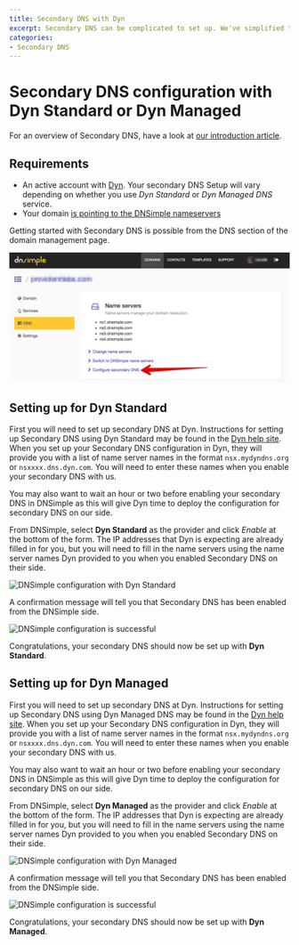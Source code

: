 ```yaml
---
title: Secondary DNS with Dyn
excerpt: Secondary DNS can be complicated to set up. We've simplified things with provider specific settings for Dyn.
categories:
- Secondary DNS
---
```


# Secondary DNS configuration with Dyn Standard or Dyn Managed

For an overview of Secondary DNS, have a look at [our introduction article](/articles/secondary-dns).

## Requirements

* An active account with [Dyn](http://dyn.com/). Your secondary DNS Setup will vary depending on whether you use _Dyn Standard_ or _Dyn Managed DNS_ service.
* Your domain [is pointing to the DNSimple nameservers](/articles/pointing-domain-to-dnsimple)

Getting started with Secondary DNS is possible from the DNS section of the domain management page.

![DNS management page](/files/setup-secondary-dns.jpg)

## Setting up for Dyn Standard

First you will need to set up secondary DNS at Dyn. Instructions for setting up Secondary DNS using Dyn Standard may be found in the [Dyn help site](https://help.dyn.com/standard-dns/dyn-secondary-dns-information/). When you set up your Secondary DNS configuration in Dyn, they will provide you with a list of name server names in the format `nsx.mydyndns.org` or `nsxxxx.dns.dyn.com`. You will need to enter these names when you enable your secondary DNS with us.

You may also want to wait an hour or two before enabling your secondary DNS in DNSimple as this will give Dyn time to deploy the configuration for secondary DNS on our side.

From DNSimple, select **Dyn Standard** as the provider and click *Enable* at the bottom of the form. The IP addresses that Dyn is expecting are already filled in for you, but you will need to fill in the name servers using the name server names Dyn provided to you when you enabled Secondary DNS on their side.

![DNSimple configuration with Dyn Standard](/files/dyn-standard-enabling.png)

A confirmation message will tell you that Secondary DNS has been enabled from the DNSimple side.

![DNSimple configuration is successful](/files/secondary-dns-confirmation-message.png)

Congratulations, your secondary DNS should now be set up with **Dyn Standard**.

## Setting up for Dyn Managed

First you will need to set up secondary DNS at Dyn. Instructions for setting up Secondary DNS using Dyn Managed DNS may be found in the [Dyn help site](https://help.dyn.com/creating-a-secondary-zone/). When you set up your Secondary DNS configuration in Dyn, they will provide you with a list of name server names in the format `nsx.mydyndns.org` or `nsxxxx.dns.dyn.com`. You will need to enter these names when you enable your secondary DNS with us.

You may also want to wait an hour or two before enabling your secondary DNS in DNSimple as this will give Dyn time to deploy the configuration for secondary DNS on our side.

From DNSimple, select **Dyn Managed** as the provider and click *Enable* at the bottom of the form. The IP addresses that Dyn is expecting are already filled in for you, but you will need to fill in the name servers using the name server names Dyn provided to you when you enabled Secondary DNS on their side.

![DNSimple configuration with Dyn Managed](/files/dyn-managed-enabling.png)

A confirmation message will tell you that Secondary DNS has been enabled from the DNSimple side.

![DNSimple configuration is successful](/files/secondary-dns-confirmation-message.png)

Congratulations, your secondary DNS should now be set up with **Dyn Managed**.
